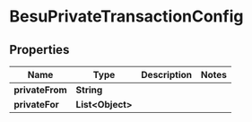 

# BesuPrivateTransactionConfig


## Properties

| Name | Type | Description | Notes |
|------------ | ------------- | ------------- | -------------|
|**privateFrom** | **String** |  |  |
|**privateFor** | **List&lt;Object&gt;** |  |  |



